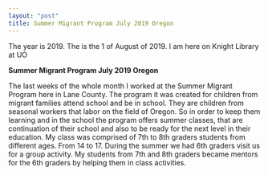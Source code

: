 ```yaml
---
layout: "post"
title: Summer Migrant Program July 2019 Oregon
---
```

The year is 2019.
The is the 1 of August of 2019.
I am here on Knight Library at UO

**Summer Migrant Program July 2019 Oregon**

The last weeks of the whole month I worked at the Summer Migrant Program here in Lane County.
The program it was created for children from migrant families attend school and be in school.
They are children from seasonal workers that labor on the field of Oregon. So in order to keep them learning and in the school the program offers summer classes, that are continuation of their school and also to be ready for the next level in their education.
My class was comprised of 7th to 8th graders students from different ages. From 14 to 17.
During the summer we had 6th graders visit us for a group activity. My students from 7th and 8th graders became mentors for the 6th graders by helping them in class activities.
